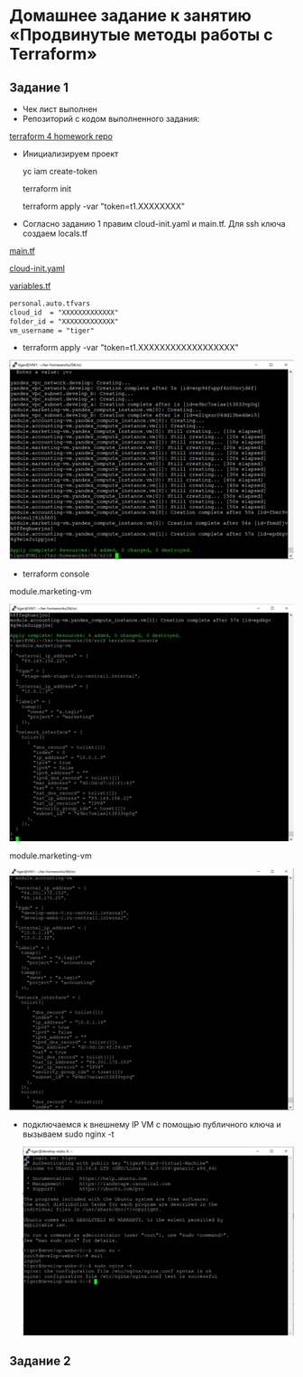 # Домашнее задание к занятию «Продвинутые методы работы с Terraform»

## Задание 1
* Чек лист выполнен
* Репозиторий с кодом выполненного задания:

[terraform 4 homework repo](https://github.com/A-Tagir/ter-homeworks/tree/main/04/src)

* Инициализируем проект
  
  yc iam create-token

  terraform init   

  terraform apply -var "token=t1.XXXXXXXX"

* Согласно заданию 1 правим cloud-init.yaml и main.tf. Для ssh ключа создаем locals.tf 

[main.tf](https://github.com/A-Tagir/ter-homeworks/blob/main/04/src/main.tf)

[cloud-init.yaml](https://github.com/A-Tagir/ter-homeworks/blob/main/04/src/cloud-init.yml)

[variables.tf](https://github.com/A-Tagir/ter-homeworks/blob/main/04/src/variables.tf)
```
personal.auto.tfvars
cloud_id  = "XXXXXXXXXXXXX"
folder_id = "XXXXXXXXXXXXX"
vm_username = "tiger"

```
* terraform apply -var "token=t1.XXXXXXXXXXXXXXXXXX"

![vms_created](https://github.com/A-Tagir/ter-homeworks/blob/main/04/TerrHomework4_task1_created.png)

* terraform console

module.marketing-vm

![module_marketing-vm](https://github.com/A-Tagir/ter-homeworks/blob/main/04/TerrHomework4_module_marketing-vm.png)

module.marketing-vm

![module_accounting-vm](https://github.com/A-Tagir/ter-homeworks/blob/main/04/TerrHomework4_module_accounting-vm.png)

* подключаемся к внешнему IP VM с помощью публичного ключа и вызываем sudo nginx -t
  
  ![nginx_ok](https://github.com/A-Tagir/ter-homeworks/blob/main/04/TerrHomework4_task1_nginx_ok.png)


## Задание 2

